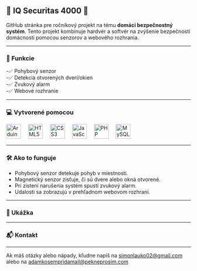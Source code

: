 🔐 IQ Securitas 4000 🔐
---
  GitHub stránka pre ročníkový projekt na tému <strong>domáci bezpečnostný systém</strong>. Tento projekt kombinuje hardvér a softvér na zvýšenie bezpečnosti domácnosti pomocou senzorov a webového rozhrania.
  
---

### 💎 Funkcie

 -✅ Pohybový senzor  
 -✅ Detekcia otvorených dverí/okien  
 -✅ Zvukový alarm  
 -✅ Webové rozhranie

---

### 💻 Vytvorené pomocou

<div align="left">
  <img src="https://cdn.jsdelivr.net/gh/devicons/devicon/icons/arduino/arduino-original.svg" height="40" alt="Arduino" />
  <img width="12" />
  <img src="https://cdn.jsdelivr.net/gh/devicons/devicon/icons/html5/html5-original.svg" height="40" alt="HTML5" />
  <img width="12" />
  <img src="https://cdn.jsdelivr.net/gh/devicons/devicon/icons/css3/css3-original.svg" height="40" alt="CSS3" />
  <img width="12" />
  <img src="https://cdn.jsdelivr.net/gh/devicons/devicon/icons/javascript/javascript-original.svg" height="40" alt="JavaScript" />
  <img width="12" />
  <img src="https://cdn.jsdelivr.net/gh/devicons/devicon/icons/php/php-original.svg" height="40" alt="PHP" />
  <img width="12" />
  <img src="https://cdn.jsdelivr.net/gh/devicons/devicon/icons/mysql/mysql-original.svg" height="40" alt="MySQL" />
</div>

---

### 🛠️ Ako to funguje

  - Pohybový senzor detekuje pohyb v miestnosti.
  - Magnetický senzor zisťuje, či sú dvere alebo okná otvorené.
  - Pri zistení narušenia systém spustí zvukový alarm.
  - Udalosti sa zobrazujú v prehľadnom webovom rozhraní.

---

### 📸 Ukážka 

---

### 📬 Kontakt

---

Ak máš otázky alebo nápady, kľudne napíš na 
[simonlauko02@gmail.com](mailto:simonlauko02@gmail.com) 
alebo na
[adamkosempridamail@pekneprosim.com](mailto:)
